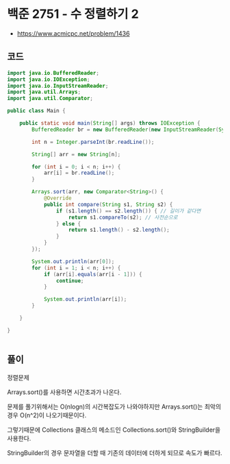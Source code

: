 # 백준 2751 - 수 정렬하기 2
- https://www.acmicpc.net/problem/1436

## 코드
``` java
import java.io.BufferedReader;
import java.io.IOException;
import java.io.InputStreamReader;
import java.util.Arrays;
import java.util.Comparator;

public class Main {

	public static void main(String[] args) throws IOException {
		BufferedReader br = new BufferedReader(new InputStreamReader(System.in));

		int n = Integer.parseInt(br.readLine());

		String[] arr = new String[n];

		for (int i = 0; i < n; i++) {
			arr[i] = br.readLine();
		}

		Arrays.sort(arr, new Comparator<String>() {
			@Override
			public int compare(String s1, String s2) {
				if (s1.length() == s2.length()) { // 길이가 같다면
					return s1.compareTo(s2); // 사전순으로
				} else {
					return s1.length() - s2.length();
				}
			}
		});

		System.out.println(arr[0]);
		for (int i = 1; i < n; i++) {
			if (arr[i].equals(arr[i - 1])) {
				continue;
			}

			System.out.println(arr[i]);
		}

	}

}



```

## 풀이
정렬문제

Arrays.sort()를 사용하면 시간초과가 나온다.

문제를 풀기위해서는 O(nlogn)의 시간복잡도가 나와야하지만 Arrays.sort()는 최악의 경우 O(n^2)이 나오기때문이다.

그렇기때문에 Collections 클래스의 메소드인 Collections.sort()와 StringBuilder을 사용한다.

StringBuilder의 경우 문자열을 더할 때 기존의 데이터에 더하게 되므로 속도가 빠르다.
